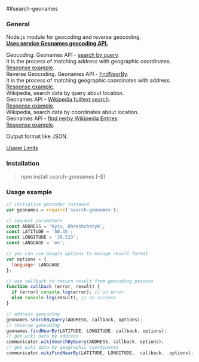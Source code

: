 ##search-geonames

### General
Node.js module for geocoding and reverse geocoding.  
[**Uses service Geonames geocoding API.**](http://www.geonames.org/export/#ws)

Geocoding. Geonames API - [search by query](http://www.geonames.org/export/geonames-search.html).  
It is the process of matching address with geographic coordinates.  
[Response example](http://api.geonames.org/searchJSON?q=kyiv%20city&username=demo&style=short).  
Reverse Geocoding. Geonames API - [findNearBy](http://www.geonames.org/export/web-services.html#findNearby).  
It is the process of matching geographic coordinates with address.  
[Response example](http://api.geonames.org/findNearbyJSON?lat=47.3&lng=9&username=demo&style=LONG).  
Wikipedia, search data by query about location.  
Geonames API - [Wikipedia fulltext search](http://www.geonames.org/export/wikipedia-webservice.html#wikipediaSearch).  
[Response example](http://api.geonames.org/wikipediaSearchJSON?q=london&username=demo&maxRows=10).  
Wikipedia, search data by coordinates about location.  
Geonames API - [find nerby Wikipedia Entries](http://www.geonames.org/export/wikipedia-webservice.html#findNearbyWikipedia).  
[Response example](http://api.geonames.org/findNearbyWikipediaJSON?lat=47&lng=9&username=demo).  

Output format like JSON.

[Usage Limits](http://www.geonames.org/export/#terms)

### Installation
>npm install search-geonames [-S]

### Usage example
```javascript
// initialize geocoder instance
var geonames = require('search-geonames');

// request parameters
const ADDRESS = 'Kyiv, Khreshchatyk';
const LATITUDE = '50.45';
const LONGITUDE = '30.523';
const LANGUAGE = 'en';

// you can use Google options to manage result format
var options = {
  language: LANGUAGE
};

// use callback to return result from geocoding process
function callback (error, result) {
  if (error) console.log(error); // on error
  else console.log(result); // on success
}

// address geocoding
geonames.searchByQuery(ADDRESS, callback, options);
// reverse geocoding
geonames.findNearBy(LATITUDE, LONGITUDE, callback, options);
// get wiki data by address
communicator.wikiSearchByQuery(ADDRESS, callback, options);
// get wiki data by geographic coordinates
communicator.wikiFindNearBy(LATITUDE, LONGITUDE,  callback,  options);

```
